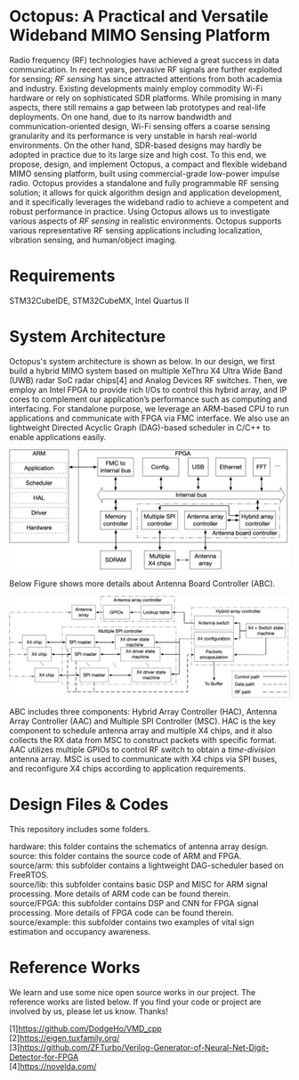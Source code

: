 # Octopus: A Practical and Versatile Wideband MIMO Sensing Platform
Radio frequency (RF) technologies have achieved a great success in data communication. In recent years, pervasive RF signals are further exploited for sensing; *RF sensing* has since attracted attentions from both academia and industry. Existing developments mainly employ commodity Wi-Fi hardware or rely on sophisticated SDR platforms. While promising in many aspects, there still remains a gap between lab prototypes and real-life deployments. On one hand, due to its narrow bandwidth and communication-oriented design, Wi-Fi sensing offers a coarse sensing granularity and its performance is very unstable in harsh real-world environments. On the other hand, SDR-based designs may hardly be adopted in practice due to its large size and high cost. To this end, we propose, design, and implement Octopus, a compact and flexible wideband MIMO sensing platform, built using commercial-grade low-power impulse radio. Octopus provides a standalone and fully programmable RF sensing solution; it allows for quick algorithm design and application development, and it specifically leverages the wideband radio to achieve a competent and robust performance in practice. Using Octopus allows us to investigate various aspects of *RF sensing* in realistic environments. Octopus supports various representative RF sensing applications including localization, vibration sensing, and human/object imaging.

# Requirements
STM32CubeIDE, STM32CubeMX, Intel Quartus II

# System Architecture

Octopus's system architecture is shown as below. In our design, we first build a hybrid MIMO system based on multiple XeThru X4 Ultra Wide Band (UWB) radar SoC radar chips[4] and Analog Devices RF switches. Then, we employ an Intel FPGA to provide rich I/Os to control this hybrid array, and IP cores to complement our application’s performance such as computing and interfacing. For standalone purpose, we leverage an ARM-based CPU to run applications and communicate with FPGA via FMC interface. We also use an lightweight Directed Acyclic Graph (DAG)-based scheduler in C/C++ to enable applications easily.

![Aaron Swartz](https://raw.githubusercontent.com/DeepWiSe888/Octopus/main/image/arch.png)

Below Figure shows more details about Antenna Board Controller (ABC). 

![Aaron Swartz](https://raw.githubusercontent.com/DeepWiSe888/Octopus/main/image/aac.png)

ABC includes three components: Hybrid Array Controller (HAC), Antenna Array Controller (AAC) and Multiple SPI Controller (MSC).  HAC is the key component to schedule antenna array and multiple X4 chips, and it also collects the RX data from MSC to construct packets with specific format. AAC utilizes multiple GPIOs to control RF switch to obtain a *time-division* antenna array.  MSC is used to communicate with X4 chips via SPI buses, and reconfigure X4 chips according to application requirements.  

# Design Files & Codes

This repository includes some folders.

hardware: this folder contains the schematics of antenna array design.<br>source: this folder contains the source code of ARM and FPGA.<br>source/arm: this subfolder contains a lightweight DAG-scheduler based on FreeRTOS.<br>source/lib: this subfolder contains basic DSP and MISC for ARM signal processing. More details of ARM code can be found therein.<br>source/FPGA: this subfolder contains DSP and CNN for FPGA signal processing. More details of FPGA code can be found therein.<br>source/example: this subfolder contains two examples of vital sign estimation and occupancy awareness.<br>


# Reference Works
We learn and use some nice open source works in our project. The reference works are listed below. If you find your code or project are involved by us, please let us know. Thanks!

[1]https://github.com/DodgeHo/VMD_cpp<br>
[2]https://eigen.tuxfamily.org/<br>
[3]https://github.com/ZFTurbo/Verilog-Generator-of-Neural-Net-Digit-Detector-for-FPGA<br>[4]https://novelda.com/ <br>

